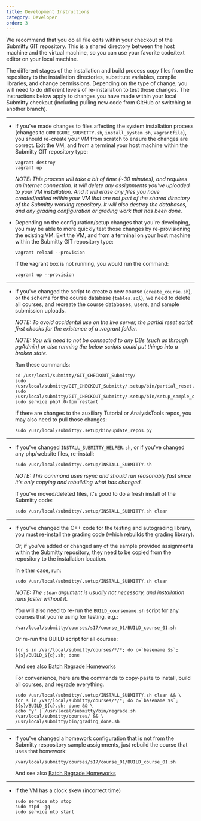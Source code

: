 ```yaml
---
title: Development Instructions
category: Developer
order: 3
---
```


We recommend that you do all file edits within your checkout of the
Submitty GIT repository.  This is a shared directory between the host
machine and the virtual machine, so you can use your favorite
code/text editor on your local machine.

The different stages of the installation and build process copy files
from the repository to the installation directories, substitute
variables, compile libraries, and change permissions.  Depending on
the type of change, you will need to do different levels of
re-installation to test those changes.  The instructions below apply
to changes you have made within your local Submitty checkout
(including pulling new code from GitHub or switching to another
branch).

---

* If you've made changes to files affecting the system installation
   process (changes to `CONFIGURE_SUBMITTY.sh`, `install_system.sh`,
   `Vagrantfile`), you should re-create your VM from scratch to ensure
   the changes are correct.  Exit the VM, and from a terminal your
   host machine within the Submitty GIT repository type:

   ```
   vagrant destroy
   vagrant up
   ```
  
   _NOTE: This process will take a bit of time (~30 minutes), and
   requires an internet connection.  It will delete any assignments
   you've uploaded to your VM installation.  And it will erase any
   files you have created/edited within your VM that are not part of
   the shared directory of the Submitty working repository.  It will
   also destroy the databases, and any grading configuration or grading
   work that has been done._


* Depending on the configuration/setup changes that you're developing,
   you may be able to more quickly test those changes by
   re-provisioning the existing VM.  Exit the VM, and from a terminal
   on your host machine within the Submitty GIT repository type:

   ```
   vagrant reload --provision
   ```

   If the vagrant box is not running, you would run the command:
   
   ```
   vagrant up --provision
   ```

---


* If you've changed the script to create a new course
   (`create_course.sh`), or the schema for the course database
   (`tables.sql`), we need to delete all courses, and recreate the
   course databases, users, and sample submission uploads.  

   _NOTE: To avoid accidental use on the live server, the partial
   reset script first checks for the existence of a .vagrant folder._

   _NOTE: You will need to not be connected to any DBs (such as through
   pgAdmin) or else running the below scripts could put things into a
   broken state._

   Run these commands:

   ```
   cd /usr/local/submitty/GIT_CHECKOUT_Submitty/
   sudo /usr/local/submitty/GIT_CHECKOUT_Submitty/.setup/bin/partial_reset.py
   sudo /usr/local/submitty/GIT_CHECKOUT_Submitty/.setup/bin/setup_sample_courses.py
   sudo service php7.0-fpm restart
   ```   


   If there are changes to the auxiliary Tutorial or AnalysisTools
   repos, you may also need to pull those changes:

   ```
   sudo /usr/local/submitty/.setup/bin/update_repos.py
   ```

---

* If you've changed `INSTALL_SUBMITTY_HELPER.sh`, or if you've changed
   any php/website files, re-install:

   ```
   sudo /usr/local/submitty/.setup/INSTALL_SUBMITTY.sh
   ```

   _NOTE: This command uses rsync and should run reasonably fast since
   it's only copying and rebuilding what has changed._

   If you've moved/deleted files, it's good to do a fresh install of
   the Submitty code:  

   ```
   sudo /usr/local/submitty/.setup/INSTALL_SUBMITTY.sh clean
   ```

---

* If you've changed the C++ code for the testing and autograding
  library, you must re-install the grading code (which rebuilds the
  grading library).

  Or, if you've added or changed any of the sample provided
  assignments within the Submitty repository, they need to be copied
  from the repository to the installation location.

  In either case, run:

  ```
  sudo /usr/local/submitty/.setup/INSTALL_SUBMITTY.sh clean
  ```
  
  _NOTE: The `clean` argument is usually not necessary, and
  installation runs faster without it._

  You will also need to re-run the `BUILD_coursename.sh` script for
  any courses that you're using for testing, e.g.:

  ```
  /var/local/submitty/courses/s17/course_01/BUILD_course_01.sh
  ```

  Or re-run the BUILD script for all courses:

  ```
  for s in /var/local/submitty/courses/*/*; do c=`basename $s`; ${s}/BUILD_${c}.sh; done
  ```

  And see also [Batch Regrade Homeworks](../instructor/batch_regrade_submissions)

  For convenience, here are the commands to copy-paste to install, 
  build all courses, and regrade everything.

  ```
  sudo /usr/local/submitty/.setup/INSTALL_SUBMITTY.sh clean && \
  for s in /var/local/submitty/courses/*/*; do c=`basename $s`; ${s}/BUILD_${c}.sh; done && \
  echo 'y' | /usr/local/submitty/bin/regrade.sh /var/local/submitty/courses/ && \
  /usr/local/submitty/bin/grading_done.sh 
  ```

---

* If you've changed a homework configuration that is not from the
  Submitty respository sample assignments, just rebuild the course
  that uses that homework:

   ```
  /var/local/submitty/courses/s17/course_01/BUILD_course_01.sh
   ```
   
  And see also [Batch Regrade Homeworks](../instructor/batch_regrade_submissions)

---

* If the VM has a clock skew (incorrect time)

   ```
   sudo service ntp stop
   sudo ntpd -gq
   sudo service ntp start
   ```

